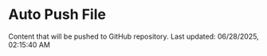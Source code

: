 # Auto Push File

Content that will be pushed to GitHub repository.
Last updated: 06/28/2025, 02:15:40 AM